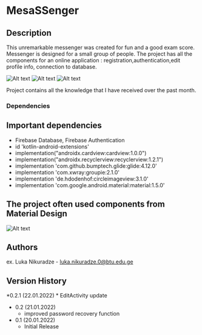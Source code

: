 # MesaSSenger

## Description
This unremarkable messenger was created for fun and a good exam score.
Messenger is designed for a small group of people.
The project has all the components for an online application : registration,authentication,edit profile info, connection to database.

![Alt text](https://firebasestorage.googleapis.com/v0/b/metaplayer-6d01c.appspot.com/o/image_2022-01-21_020542.png?alt=media&token=d2e5e01c-7d79-4486-ba30-f2a38aa08011)
![Alt text](https://firebasestorage.googleapis.com/v0/b/metaplayer-6d01c.appspot.com/o/image_2022-01-21_020444.png?alt=media&token=ea8ec00a-ee85-499b-b6aa-456ce6053253)
![Alt text](https://firebasestorage.googleapis.com/v0/b/metaplayer-6d01c.appspot.com/o/image_2022-01-21_162152.png?alt=media&token=4059261f-298b-4f4b-822c-ac7be5c0d570)

Project contains all the knowledge that I have received over the past month.


### Dependencies

## Important dependencies

* Firebase Database, Firebase Authentication
* id 'kotlin-android-extensions'
* implementation("androidx.cardview:cardview:1.0.0")
* implementation("androidx.recyclerview:recyclerview:1.2.1")
* implementation 'com.github.bumptech.glide:glide:4.12.0'
* implementation 'com.xwray:groupie:2.1.0'
* implementation 'de.hdodenhof:circleimageview:3.1.0'
* implementation 'com.google.android.material:material:1.5.0'

## The project often used components from Material Design

![Alt text](https://firebasestorage.googleapis.com/v0/b/metaplayer-6d01c.appspot.com/o/image_2022-01-21_160817.png?alt=media&token=b463697c-e98c-45f5-8912-31b5b9b23db4)



## Authors

ex. Luka Nikuradze - luka.nikuradze.0@btu.edu.ge

## Version History

*0.2.1 (22.01.2022)
    * EditActivity update
* 0.2 (21.01.2022)
    * improved password recovery function
* 0.1 (20.01.2022)
    * Initial Release

